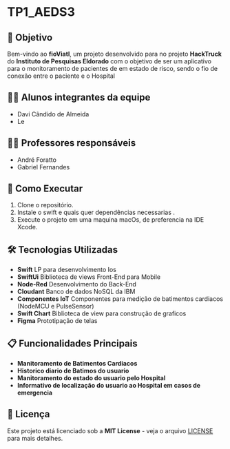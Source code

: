 # TP1_AEDS3 

## 🎯 Objetivo
Bem-vindo ao **fioViatl**, um projeto desenvolvido para no projeto **HackTruck** do **Instituto de Pesquisas Eldorado** com o objetivo de ser um aplicativo para o monitoramento de pacientes de em estado de risco, sendo o fio de conexão entre o paciente e o Hospital 

## 👨‍🎓 Alunos integrantes da equipe

* Davi Cândido de Almeida
* Le

## 👩‍🏫 Professores responsáveis

* André Foratto
* Gabriel Fernandes

## 🚀 Como Executar

1. Clone o repositório.
2. Instale o swift e quais quer dependências necessarias .
3. Execute o projeto em uma maquina macOs, de preferencia na IDE Xcode.

## 🛠️ Tecnologias Utilizadas
- **Swift** LP para desenvolvimento Ios
- **SwiftUi** Biblioteca de views Front-End para Mobile
- **Node-Red** Desenvolvimento do Back-End
- **Cloudant** Banco de dados NoSQL da IBM
- **Componentes IoT** Componentes para medição de batimentos cardiacos (NodeMCU e PulseSensor)
- **Swift Chart** Biblioteca de view para construção de graficos
- **Figma** Prototipação de telas

## 📋 Funcionalidades Principais
- **Manitoramento de Batimentos Cardiacos**
- **Historico diario de Batimos do usuario**
- **Manitoramento do estado do usuario pelo Hospital**
- **Informativo de localização do usuario ao Hospital em casos de emergencia**

## 📄 Licença
Este projeto está licenciado sob a **MIT License** - veja o arquivo [LICENSE](LICENSE) para mais detalhes.
